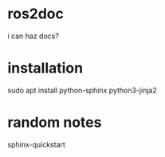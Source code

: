 # ros2doc
i can haz docs?

# installation
sudo apt install python-sphinx python3-jinja2

# random notes
sphinx-quickstart
